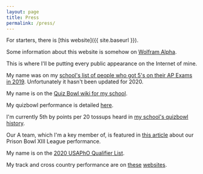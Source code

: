 ```yaml
---
layout: page
title: Press
permalink: /press/
---
```


For starters, there is [this website]({{ site.baseurl }}).

Some information about this website is somehow on [Wolfram Alpha](https://www.wolframalpha.com/input/?i=rajeevatla.com).

This is where I'll be putting every public appearance on the Internet of mine.

My name was on my [school's list of people who got 5's on their AP Exams in 2019](https://jps.edison.k12.nj.us/academics/science/academic-shout-outs). Unfortunately it hasn't been updated for 2020.

My name is on the [Quiz Bowl wiki for my school](https://www.qbwiki.com/wiki/J.P._Stevens).

My quizbowl performance is detailed [here](https://www.naqt.com/stats/player/?contact_id=458794).

I'm currently 5th by points per 20 tossups heard in [my school's quizbowl history](https://www.naqt.com/stats/school/players.jsp?org_id=60015).

Our A team, which I'm a key member of, is featured in [this article](https://grogerranks.com/2021/01/02/prison-bowl-xiii-league-writeup/) about our Prison Bowl XIII League performance.

My name is on the [2020 USAPhO Qualifier List](https://www.aapt.org/physicsteam/2020/upload/2020-USAPhO-Qualifiers_v2.pdf).

My track and cross country performance are on [these](https://nj.milesplit.com/athletes/7944759-rajeev-atla/stats) [websites](https://www.athletic.net/CrossCountry/Athlete.aspx?AID=13418755).
